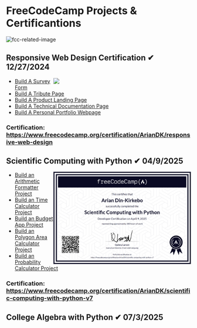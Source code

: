 # FreeCodeCamp Projects & Certificantions
![fcc-related-image](https://github.com/ArianDK/freeCodeCamp-projects-and-certifications/blob/f1f223476aa34347612b643655317f0311d81387/img/header.png)
## Responsive Web Design Certification ✔ 12/27/2024
<img src="https://github.com/ArianDK/freeCodeCamp-projects-and-certifications/blob/f1f223476aa34347612b643655317f0311d81387/img/responsive-web-design-certification.PNG" width="375" align="right"/>

- [Build A Survey Form](./Responsive%20Web%20Design/0105_surveyForm)
- [Build A Tribute Page](./Responsive%20Web%20Design/0205_tributePage/)
- [Build A Product Landing Page](./Responsive%20Web%20Design/0304_technicalDocumentationPage/)
- [Build A Technical Documentation Page](./Responsive%20Web%20Design/0403_productLandingPage/)
- [Build A Personal Portfolio Webpage](./Responsive%20Web%20Design/0503_personalPortfolioWebpage/)
### Certification: https://www.freecodecamp.org/certification/ArianDK/responsive-web-design

## Scientific Computing with Python ✔ 04/9/2025
<img src="https://github.com/ArianDK/freeCodeCamp-projects-and-certifications/blob/5bfc5ae0e788803ce43281080e3b8489312d19de/img/scientific-computing-with-python.PNG" width="375" align="right"/>

- [Build an Arithmetic Formatter Project](./Scientific%20Computing%20with%20Python/0106_arithmetic_formatter_project.py)
- [Build an Time Calculator Project](./Scientific%20Computing%20with%20Python/0205_time_calculator_project.py)
- [Build an Budget App Project](./Scientific%20Computing%20with%20Python/0303_budget_app_project.py)
- [Build an Polygon Area Calculator Project](./Scientific%20Computing%20with%20Python/0403_polygon_area_calculator_project.py)
- [Build an Probability Calculator Project](./Scientific%20Computing%20with%20Python/0502_probability_calculator_project.py)

### Certification: https://www.freecodecamp.org/certification/ArianDK/scientific-computing-with-python-v7

## College Algebra with Python ✔ 07/3/2025